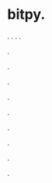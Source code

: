 # bitpy.
.
.
.
.












.






















































.
























.



























.

















































































.































































.































































































.















.














.
